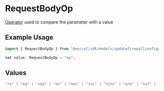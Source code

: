 # RequestBodyOp

[Operator](https://vercel.com/docs/security/vercel-waf/rule-configuration#operators) used to compare the parameter with a value

## Example Usage

```typescript
import { RequestBodyOp } from "@vercel/sdk/models/updatefirewallconfigop.js";

let value: RequestBodyOp = "eq";
```

## Values

```typescript
"re" | "eq" | "neq" | "ex" | "nex" | "inc" | "ninc" | "pre" | "suf" | "sub" | "gt" | "gte" | "lt" | "lte"
```